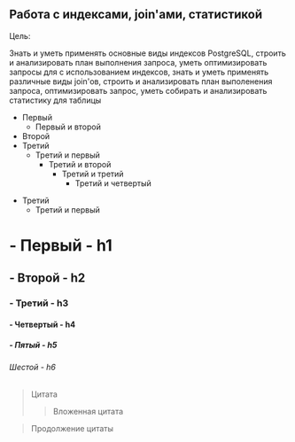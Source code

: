 ## Работа с индексами, join'ами, статистикой

Цель:

Знать и уметь применять основные виды индексов PostgreSQL, строить и анализировать план выполнения запроса, 
уметь оптимизировать запросы для с использованием индексов, знать и уметь применять различные виды join'ов, 
строить и анализировать план выполенения запроса, оптимизировать запрос, уметь собирать и анализировать статистику для таблицы


+ Первый
  + Первый и второй
+ Второй
+ Третий
  + Третий и первый
    + Третий и второй   
      + Третий и третий
        + Третий и четвертый

* Третий 
  * Третий и первый

# - Первый       - h1

## - Второй      - h2

### - Третий     - h3

#### - Четвертый - h4

##### - Пятый    - h5

###### Шестой    - h6

> Цитата
  > > Вложенная цитата
  
  > Продолжение цитаты
